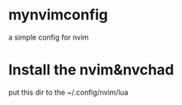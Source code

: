 # mynvimconfig
a simple config for nvim

# Install the nvim&nvchad

put this dir to the ~/.config/nvim/lua
